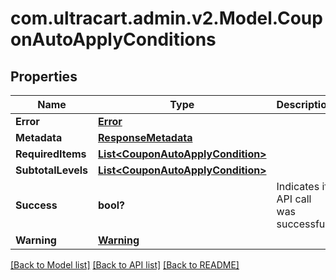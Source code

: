 # com.ultracart.admin.v2.Model.CouponAutoApplyConditions
## Properties

Name | Type | Description | Notes
------------ | ------------- | ------------- | -------------
**Error** | [**Error**](Error.md) |  | [optional] 
**Metadata** | [**ResponseMetadata**](ResponseMetadata.md) |  | [optional] 
**RequiredItems** | [**List&lt;CouponAutoApplyCondition&gt;**](CouponAutoApplyCondition.md) |  | [optional] 
**SubtotalLevels** | [**List&lt;CouponAutoApplyCondition&gt;**](CouponAutoApplyCondition.md) |  | [optional] 
**Success** | **bool?** | Indicates if API call was successful | [optional] 
**Warning** | [**Warning**](Warning.md) |  | [optional] 


[[Back to Model list]](../README.md#documentation-for-models) [[Back to API list]](../README.md#documentation-for-api-endpoints) [[Back to README]](../README.md)

